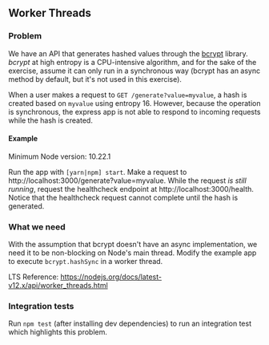 ## Worker Threads

### Problem

We have an API that generates hashed values through the [bcrypt](https://npmjs.com/bcrypt) library. _bcrypt_ at high entropy is a CPU-intensive algorithm, and for the sake of the exercise, assume it can only run in a synchronous way (bcrypt has an async method by default, but it's not used in this exercise).

When a user makes a request to `GET /generate?value=myvalue`, a hash is created based on `myvalue` using entropy 16. However, because the operation is synchronous, the express app is not able to respond to incoming requests while the hash is created.

#### Example

Minimum Node version: 10.22.1

Run the app with `[yarn|npm] start`. Make a request to http://localhost:3000/generate?value=myvalue. While the request _is still running_, request the healthcheck endpoint at http://localhost:3000/health. Notice that the healthcheck request cannot complete until the hash is generated.

### What we need

With the assumption that bcrypt doesn't have an async implementation, we need it to be non-blocking on Node's main thread. Modify the example app to execute `bcrypt.hashSync` in a worker thread.

LTS Reference: https://nodejs.org/docs/latest-v12.x/api/worker_threads.html

### Integration tests
Run `npm test` (after installing dev dependencies) to run an integration test which highlights this problem. 